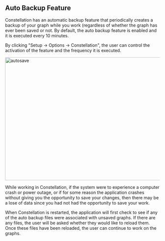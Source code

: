 ## Auto Backup Feature

Constellation has an automatic backup feature that periodically creates
a backup of your graph while you work (regardless of whether the graph
has ever been saved or not. By default, the auto backup feature is
enabled and it is executed every 10 minutes.

By clicking "Setup → Options → Constellation", the user can control the
activation of the feature and the frequency it is executed.

<img src="resources/autosave.png" width="800" height="400" alt="autosave" />

While working in Constellation, if the system were to experience a
computer crash or power outage, or if for some reason the application
crashes without giving you the opportunity to save your changes, then
there may be a lose of data since you had not had the opportunity to
save your work.

When Constellation is restarted, the application will first check to see
if any of the auto backup files were associated with unsaved graphs. If
there are any files, the user will be asked whether they would like to
reload them. Once these files have been reloaded, the user can continue
to work on the graphs.
